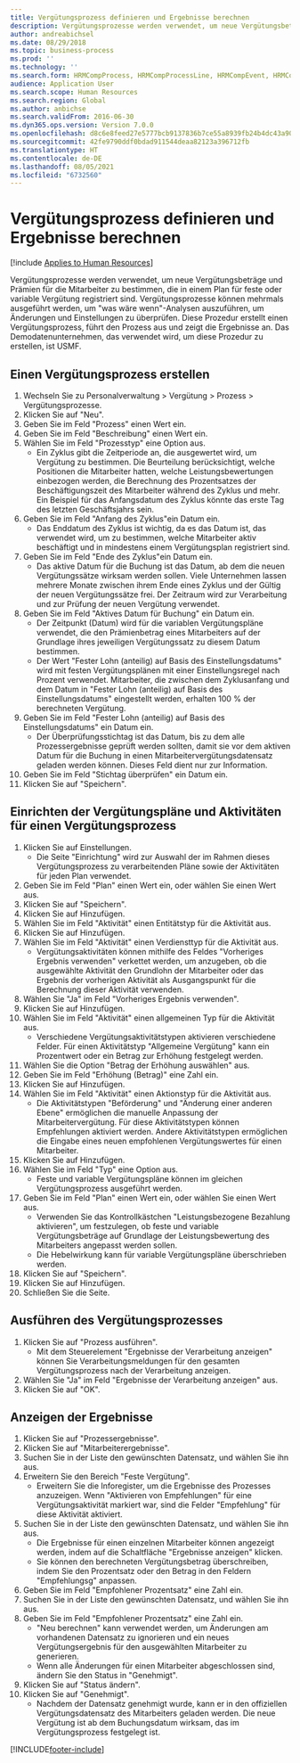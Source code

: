 ```yaml
---
title: Vergütungsprozess definieren und Ergebnisse berechnen
description: Vergütungsprozesse werden verwendet, um neue Vergütungsbeträge und Prämien für die Mitarbeiter zu bestimmen, die in einem Plan für feste oder variable Vergütung registriert sind.
author: andreabichsel
ms.date: 08/29/2018
ms.topic: business-process
ms.prod: ''
ms.technology: ''
ms.search.form: HRMCompProcess, HRMCompProcessLine, HRMCompEvent, HRMCompEventEmpl, HcmCompensationWorkspace
audience: Application User
ms.search.scope: Human Resources
ms.search.region: Global
ms.author: anbichse
ms.search.validFrom: 2016-06-30
ms.dyn365.ops.version: Version 7.0.0
ms.openlocfilehash: d8c6e8feed27e5777bcb9137836b7ce55a8939fb24b4dc43a902087edea30ac3
ms.sourcegitcommit: 42fe9790ddf0bdad911544deaa82123a396712fb
ms.translationtype: HT
ms.contentlocale: de-DE
ms.lasthandoff: 08/05/2021
ms.locfileid: "6732560"
---
```

# <a name="define-compensation-process-and-calculate-results"></a>Vergütungsprozess definieren und Ergebnisse berechnen

[!include [Applies to Human Resources](../includes/applies-to-hr.md)]

Vergütungsprozesse werden verwendet, um neue Vergütungsbeträge und Prämien für die Mitarbeiter zu bestimmen, die in einem Plan für feste oder variable Vergütung registriert sind. Vergütungsprozesse können mehrmals ausgeführt werden, um "was wäre wenn"-Analysen auszuführen, um Änderungen und Einstellungen zu überprüfen. Diese Prozedur erstellt einen Vergütungsprozess, führt den Prozess aus und zeigt die Ergebnisse an. Das Demodatenunternehmen, das verwendet wird, um diese Prozedur zu erstellen, ist USMF.


## <a name="create-a-compensation-process"></a>Einen Vergütungsprozess erstellen
1. Wechseln Sie zu Personalverwaltung > Vergütung > Prozess > Vergütungsprozesse.
2. Klicken Sie auf "Neu".
3. Geben Sie im Feld "Prozess" einen Wert ein.
4. Geben Sie im Feld "Beschreibung" einen Wert ein.
5. Wählen Sie im Feld "Prozesstyp" eine Option aus.
    * Ein Zyklus gibt die Zeitperiode an, die ausgewertet wird, um Vergütung zu bestimmen. Die Beurteilung berücksichtigt, welche Positionen die Mitarbeiter hatten, welche Leistungsbewertungen einbezogen werden, die Berechnung des Prozentsatzes der Beschäftigungszeit des Mitarbeiter während des Zyklus und mehr. Ein Beispiel für das Anfangsdatum des Zyklus könnte das erste Tag des letzten Geschäftsjahrs sein.  
6. Geben Sie im Feld "Anfang des Zyklus"ein Datum ein.
    * Das Enddatum des Zyklus ist wichtig, da es das Datum ist, das verwendet wird, um zu bestimmen, welche Mitarbeiter aktiv beschäftigt und in mindestens einem Vergütungsplan registriert sind.  
7. Geben Sie im Feld "Ende des Zyklus"ein Datum ein.
    * Das aktive Datum für die Buchung ist das Datum, ab dem die neuen Vergütungssätze wirksam werden sollen. Viele Unternehmen lassen mehrere Monate zwischen ihrem Ende eines Zyklus und der Gültig der neuen Vergütungssätze frei. Der Zeitraum wird zur Verarbeitung und zur Prüfung der neuen Vergütung verwendet.  
8. Geben Sie im Feld "Aktives Datum für Buchung" ein Datum ein.
    * Der Zeitpunkt (Datum) wird für die variablen Vergütungspläne verwendet, die den Prämienbetrag eines Mitarbeiters auf der Grundlage ihres jeweiligen Vergütungssatz zu diesem Datum bestimmen.  
    * Der Wert "Fester Lohn (anteilig) auf Basis des Einstellungsdatums" wird mit festen Vergütungsplänen mit einer Einstellungsregel nach Prozent verwendet.  Mitarbeiter, die zwischen dem Zyklusanfang und dem Datum in "Fester Lohn (anteilig) auf Basis des Einstellungsdatums" eingestellt werden, erhalten 100 % der berechneten Vergütung.  
9. Geben Sie im Feld "Fester Lohn (anteilig) auf Basis des Einstellungsdatums" ein Datum ein.
    * Der Überprüfungsstichtag ist das Datum, bis zu dem alle Prozessergebnisse geprüft werden sollten, damit sie vor dem aktiven Datum für die Buchung in einen Mitarbeitervergütungsdatensatz geladen werden können. Dieses Feld dient nur zur Information.  
10. Geben Sie im Feld "Stichtag überprüfen" ein Datum ein.
11. Klicken Sie auf "Speichern".

## <a name="setup-the-compensation-plans-and-actions-for-a-compensation-process"></a>Einrichten der Vergütungspläne und Aktivitäten für einen Vergütungsprozess
1. Klicken Sie auf Einstellungen.
    * Die Seite "Einrichtung" wird zur Auswahl der im Rahmen dieses Vergütungsprozess zu verarbeitenden Pläne sowie der Aktivitäten für jeden Plan verwendet.  
2. Geben Sie im Feld "Plan" einen Wert ein, oder wählen Sie einen Wert aus.
3. Klicken Sie auf "Speichern".
4. Klicken Sie auf Hinzufügen.
5. Wählen Sie im Feld "Aktivität" einen Entitätstyp für die Aktivität aus.
6. Klicken Sie auf Hinzufügen.
7. Wählen Sie im Feld "Aktivität" einen Verdiensttyp für die Aktivität aus.
    * Vergütungsaktivitäten können mithilfe des Feldes "Vorheriges Ergebnis verwenden" verkettet werden, um anzugeben, ob die ausgewählte Aktivität den Grundlohn der Mitarbeiter oder das Ergebnis der vorherigen Aktivität als Ausgangspunkt für die Berechnung dieser Aktivität verwenden.  
8. Wählen Sie "Ja" im Feld "Vorheriges Ergebnis verwenden".
9. Klicken Sie auf Hinzufügen.
10. Wählen Sie im Feld "Aktivität" einen allgemeinen Typ für die Aktivität aus.
    * Verschiedene Vergütungsaktivitätstypen aktivieren verschiedene Felder. Für einen Aktivitätstyp "Allgemeine Vergütung" kann ein Prozentwert oder ein Betrag zur Erhöhung festgelegt werden.  
11. Wählen Sie die Option "Betrag der Erhöhung auswählen" aus.
12. Geben Sie im Feld "Erhöhung (Betrag)" eine Zahl ein.
13. Klicken Sie auf Hinzufügen.
14. Wählen Sie im Feld "Aktivität" einen Aktionstyp für die Aktivität aus.
    * Die Aktivitätstypen "Beförderung" und "Änderung einer anderen Ebene" ermöglichen die manuelle Anpassung der Mitarbeitervergütung. Für diese Aktivitätstypen können Empfehlungen aktiviert werden. Andere Aktivitätstypen ermöglichen die Eingabe eines neuen empfohlenen Vergütungswertes für einen Mitarbeiter.  
15. Klicken Sie auf Hinzufügen.
16. Wählen Sie im Feld "Typ" eine Option aus.
    * Feste und variable Vergütungspläne können im gleichen Vergütungsprozess ausgeführt werden.  
17. Geben Sie im Feld "Plan" einen Wert ein, oder wählen Sie einen Wert aus.
    * Verwenden Sie das Kontrollkästchen "Leistungsbezogene Bezahlung aktivieren", um festzulegen, ob feste und variable Vergütungsbeträge auf Grundlage der Leistungsbewertung des Mitarbeiters angepasst werden sollen.  
    * Die Hebelwirkung kann für variable Vergütungspläne überschrieben werden.  
18. Klicken Sie auf "Speichern".
19. Klicken Sie auf Hinzufügen.
20. Schließen Sie die Seite.

## <a name="run-the-compensation-process"></a>Ausführen des Vergütungsprozesses
1. Klicken Sie auf "Prozess ausführen".
    * Mit dem Steuerelement "Ergebnisse der Verarbeitung anzeigen" können Sie Verarbeitungsmeldungen für den gesamten Vergütungsprozess nach der Verarbeitung anzeigen.  
2. Wählen Sie "Ja" im Feld "Ergebnisse der Verarbeitung anzeigen" aus.
3. Klicken Sie auf "OK".

## <a name="view-the-results"></a>Anzeigen der Ergebnisse
1. Klicken Sie auf "Prozessergebnisse".
2. Klicken Sie auf "Mitarbeiterergebnisse".
3. Suchen Sie in der Liste den gewünschten Datensatz, und wählen Sie ihn aus.
4. Erweitern Sie den Bereich "Feste Vergütung".
    * Erweitern Sie die Inforegister, um die Ergebnisse des Prozesses anzuzeigen. Wenn "Aktivieren von Empfehlungen" für eine Vergütungsaktivität markiert war, sind die Felder "Empfehlung" für diese Aktivität aktiviert.  
5. Suchen Sie in der Liste den gewünschten Datensatz, und wählen Sie ihn aus.
    * Die Ergebnisse für einen einzelnen Mitarbeiter können angezeigt werden, indem auf die Schaltfläche "Ergebnisse anzeigen" klicken.  
    * Sie können den berechneten Vergütungsbetrag überschreiben, indem Sie den Prozentsatz oder den Betrag in den Feldern "Empfehlungsg" anpassen.  
6. Geben Sie im Feld "Empfohlener Prozentsatz" eine Zahl ein.
7. Suchen Sie in der Liste den gewünschten Datensatz, und wählen Sie ihn aus.
8. Geben Sie im Feld "Empfohlener Prozentsatz" eine Zahl ein.
    * "Neu berechnen" kann verwendet werden, um Änderungen am vorhandenen Datensatz zu ignorieren und ein neues Vergütungsergebnis für den ausgewählten Mitarbeiter zu generieren.  
    * Wenn alle Änderungen für einen Mitarbeiter abgeschlossen sind, ändern Sie den Status in "Genehmigt".  
9. Klicken Sie auf "Status ändern".
10. Klicken Sie auf "Genehmigt".
    * Nachdem der Datensatz genehmigt wurde, kann er in den offiziellen Vergütungsdatensatz des Mitarbeiters geladen werden. Die neue Vergütung ist ab dem Buchungsdatum wirksam, das im Vergütungsprozess festgelegt ist.  



[!INCLUDE[footer-include](../includes/footer-banner.md)]